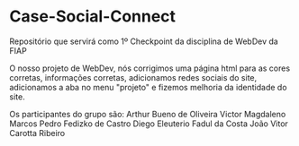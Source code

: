 # Case-Social-Connect
Repositório que servirá como 1º Checkpoint da disciplina de WebDev da FIAP



O nosso projeto de WebDev, nós corrigimos uma página html para as cores corretas, informações corretas, adicionamos redes sociais do site, adicionamos a aba no menu "projeto" e fizemos melhoria da identidade do site.

Os participantes do grupo são:
Arthur Bueno de Oliveira
Victor Magdaleno Marcos
Pedro Fedizko de Castro
Diego Eleuterio Fadul da Costa
João Vitor Carotta Ribeiro